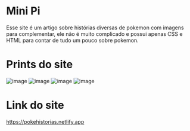 # Mini Pi

Esse site é um artigo sobre histórias diversas de pokemon com imagens para complementar, ele não é muito complicado e possui apenas 
CSS e HTML para contar de tudo um pouco sobre pokemon.

# Prints do site
![image](https://github.com/mariaclaracosta/Mini-PI/assets/106972816/07d8e317-b080-4d01-a98c-c716b733fa4c)
![image](https://github.com/mariaclaracosta/Mini-PI/assets/106972816/30dc38c6-cd0c-46aa-a49f-7da5c9e17e5a)
![image](https://github.com/mariaclaracosta/Mini-PI/assets/106972816/74b3cb3f-9221-477c-a522-ef436ea2bb7c)
![image](https://github.com/mariaclaracosta/Mini-PI/assets/106972816/1e40cd64-20f7-42eb-8254-5e4c7c1732cd)

# Link do site
https://pokehistorias.netlify.app
